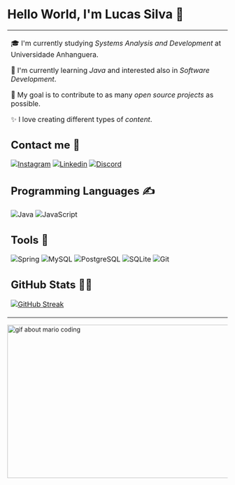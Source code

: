 # Hello World, I'm Lucas Silva 👋
<table>
<td valign="center"> 
  
  🎓 I'm currently studying *Systems Analysis and Development* at Universidade Anhanguera.

  🌱 I'm currently learning *Java* and interested also in *Software Development*.

  🎯 My goal is to contribute to as many *open source projects* as possible.

  ✨ I love  creating different types of *content*.  

## Contact me 📲

[![Instagram](https://img.shields.io/badge/Instagram-E4405F?style=for-the-badge&logo=instagram&logoColor=white)](https://www.instagram.com/lulcaix)
[![Linkedin](https://img.shields.io/badge/LinkedIn-0077B5?style=for-the-badge&logo=linkedin&logoColor=white)](https://www.linkedin.com/in/lulcaix/)
[![Discord](https://img.shields.io/badge/Discord-7289DA?style=for-the-badge&logo=discord&logoColor=white)](https://discord.com/channels/@lucaixxx_/)
<br/>

## Programming Languages ✍️

<img alt="Java" src="https://img.shields.io/badge/Java-ED8B00?style=for-the-badge&logo=openjdk&logoColor=white"/>
<img alt="JavaScript" src="https://img.shields.io/badge/JavaScript-F7DF1E?style=for-the-badge&logo=javascript&logoColor=black"/>
<br/>

## Tools 🔧

<img alt="Spring" src="https://img.shields.io/badge/Spring-6DB33F?style=for-the-badge&logo=spring&logoColor=white"/>
<img alt="MySQL" src="https://img.shields.io/badge/MySQL-00000F?style=for-the-badge&logo=mysql&logoColor=white"/>
<img alt="PostgreSQL" src="https://img.shields.io/badge/PostgreSQL-316192?style=for-the-badge&logo=postgresql&logoColor=white"/>
<img alt="SQLite" src="https://img.shields.io/badge/SQLite-07405E?style=for-the-badge&logo=sqlite&logoColor=white"/>
<img alt="Git" src="https://img.shields.io/badge/GIT-E44C30?style=for-the-badge&logo=git&logoColor=white"/>
<br/>

## GitHub Stats 🧑‍💻

[![GitHub Streak](https://streak-stats.demolab.com/?user=lulcaix&theme=bear&background=000&border=30A3DC&dates=FFF)](https://git.io/streak-stats)

</td>
</table>

<img src="https://media.discordapp.net/attachments/1268360903569702957/1274736152225513483/mario.gif?ex=66c3560e&is=66c2048e&hm=2fd94af0736c575052e0583e6fd27821a6c62158758704265ab2a1224d963bbf&=&width=1193&height=671" height="350" width="600" alt="gif about mario coding">
